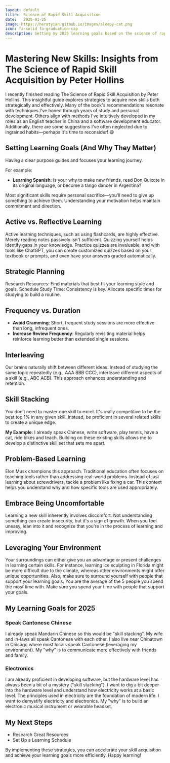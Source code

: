 ```yaml
---
layout: default
title:  Science of Rapid Skill Acquisition
date:   2025-01-25
image: https://heratyian.github.io/images/sleepy-cat.png
icon: fa-solid fa-graduation-cap
description: Setting my 2025 learning goals based on the science of rapid skill acquisition
---
```


# Mastering New Skills: Insights from The Science of Rapid Skill Acquisition by Peter Hollins

I recently finished reading The Science of Rapid Skill Acquisition by Peter Hollins. This insightful guide explores strategies to acquire new skills both strategically and effectively. Many of the book's recommendations resonate with techniques I've honed through years of study and personal development. Others align with methods I've intuitively developed in my roles as an English teacher in China and a software development educator. Additionally, there are some suggestions I’ve often neglected due to ingrained habits—perhaps it's time to reconsider! 😅

## Setting Learning Goals (And Why They Matter)

Having a clear purpose guides and focuses your learning journey.

For example:

- **Learning Spanish**: Is your why to make new friends, read Don Quixote in its original language, or become a tango dancer in Argentina?

Most significant skills require personal sacrifice—you’ll need to give up something to achieve them. Understanding your motivation helps maintain commitment and direction.

## Active vs. Reflective Learning

Active learning techniques, such as using flashcards, are highly effective. Merely reading notes passively isn't sufficient. Quizzing yourself helps identify gaps in your knowledge. Practice quizzes are invaluable, and with tools like ChatGPT, you can create customized quizzes based on your textbook or prompts, and even have your answers graded automatically.

## Strategic Planning

Research Resources: Find materials that best fit your learning style and goals.
Schedule Study Time: Consistency is key. Allocate specific times for studying to build a routine.

## Frequency vs. Duration

- **Avoid Cramming**: Short, frequent study sessions are more effective than long, infrequent ones.
- **Increase Review Frequency**: Regularly revisiting material helps reinforce learning better than extended single sessions.

## Interleaving

Our brains naturally shift between different ideas. Instead of studying the same topic repeatedly (e.g., AAA BBB CCC), interleave different aspects of a skill (e.g., ABC ACB). This approach enhances understanding and retention.

## Skill Stacking

You don’t need to master one skill to excel. It's really competitive to be the best top 1% in any given skill. Instead, be proficient in several related skills to create a unique edge.

**My Example**: I already speak Chinese, write software, play tennis, have a cat, ride bikes and teach. Building on these existing skills allows me to develop a distinctive skill set that sets me apart.

## Problem-Based Learning

Elon Musk champions this approach. Traditional education often focuses on teaching tools rather than addressing real-world problems. Instead of just learning about screwdrivers, tackle a problem like fixing a car. This context helps you understand why and how specific tools are used appropriately.

## Embrace Being Uncomfortable

Learning a new skill inherently involves discomfort. Not understanding something can create insecurity, but it's a sign of growth. When you feel uneasy, lean into it and recognize that you're in the process of learning and improving.

## Leveraging Your Environment

Your surroundings can either give you an advantage or present challenges in learning certain skills. For instance, learning ice sculpting in Florida might be more difficult due to the climate, whereas other environments might offer unique opportunities. Also, make sure to surround yourself with people that support your learning goals. You are the average of the 5 people you spend the most time with. Make sure you spend your time with people that support your goals.

## My Learning Goals for 2025

### Speak Cantonese Chinese
I already speak Mandarin Chinese so this would be "skill stacking". My wife and in-laws all speak Cantonese with each other. I also live near Chinatown in Chicago where most locals speak Cantonese (leveraging my environment). My "why" is to communicate more effectively with friends and family.

### Electronics
I am already proficient in developing software, but the hardware level has always been a bit of a mystery ("skill stacking"). I want to dig a bit deeper into the hardware level and understand how electricity works at a basic level. The principles used in electricity are the foundation of modern life. I want to demystify electricity and electronics. My "why" is to build an electronic musical instrument or wearable headset.

## My Next Steps

- Research Great Resources
- Set Up a Learning Schedule

By implementing these strategies, you can accelerate your skill acquisition and achieve your learning goals more efficiently. Happy learning!
